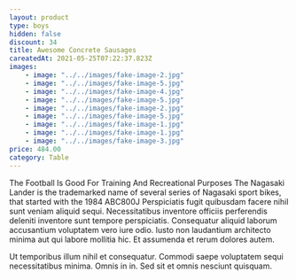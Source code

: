 ```yaml
---
layout: product
type: boys
hidden: false
discount: 34
title: Awesome Concrete Sausages
careatedAt: 2021-05-25T07:22:37.823Z
images:
    - image: "../../images/fake-image-2.jpg"
    - image: "../../images/fake-image-5.jpg"
    - image: "../../images/fake-image-4.jpg"
    - image: "../../images/fake-image-5.jpg"
    - image: "../../images/fake-image-2.jpg"
    - image: "../../images/fake-image-5.jpg"
    - image: "../../images/fake-image-1.jpg"
    - image: "../../images/fake-image-1.jpg"
    - image: "../../images/fake-image-3.jpg"
price: 484.00
category: Table
---
```

The Football Is Good For Training And Recreational Purposes
The Nagasaki Lander is the trademarked name of several series of Nagasaki sport bikes, that started with the 1984 ABC800J
Perspiciatis fugit quibusdam facere nihil sunt veniam aliquid sequi. Necessitatibus inventore officiis perferendis deleniti inventore sunt tempore perspiciatis. Consequatur aliquid laborum accusantium voluptatem vero iure odio. Iusto non laudantium architecto minima aut qui labore mollitia hic. Et assumenda et rerum dolores autem.
 Ut temporibus illum nihil et consequatur. Commodi saepe voluptatem sequi necessitatibus minima. Omnis in in. Sed sit et omnis nesciunt quisquam.
